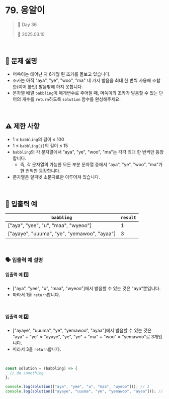 # 79. 옹알이

> 🌻 Day 36
>
> 📅 2025.03.10

<br>

## 📍 문제 설명

- 머쓱이는 태어난 지 6개월 된 조카를 돌보고 있습니다.
- 조카는 아직 "aya", "ye", "woo", "ma" 네 가지 발음을 최대 한 번씩 사용해 조합한(이어 붙인) 발음밖에 하지 못합니다.
- 문자열 배열 `babbling`이 매개변수로 주어질 때,
  머쓱이의 조카가 발음할 수 있는 단어의 개수를 `return`하도록 `solution` 함수를 완성해주세요.

<br>

## ⚠️ 제한 사항

- 1 ≤ `babbling`의 길이 ≤ 100
- 1 ≤ `babbling[i]`의 길이 ≤ 15
- `babbling`의 각 문자열에서 "aya", "ye", "woo", "ma"는 각각 최대 한 번씩만 등장합니다.
  - 즉, 각 문자열의 가능한 모든 부분 문자열 중에서 "aya", "ye", "woo", "ma"가 한 번씩만 등장합니다.
- 문자열은 알파벳 소문자로만 이루어져 있습니다.

<br>

## 👀 입출력 예

| `babbling`                                  | `result` |
| ------------------------------------------- | -------- |
| ["aya", "yee", "u", "maa", "wyeoo"]         | 1        |
| ["ayaye", "uuuma", "ye", "yemawoo", "ayaa"] | 3        |

<br>

### 🗣️ 입출력 예 설명

#### 입출력 예 1️⃣

- ["aya", "yee", "u", "maa", "wyeoo"]에서 발음할 수 있는 것은 "aya"뿐입니다.
- 따라서 1을 `return`합니다.

<br>

#### 입출력 예 2️⃣

- ["ayaye", "uuuma", "ye", "yemawoo", "ayaa"]에서 발음할 수 있는 것은
  "aya" + "ye" = "ayaye", "ye", "ye" + "ma" + "woo" = "yemawoo"로 3개입니다.
- 따라서 3을 `return`합니다.

<br>

```javascript
const solution = (babbling) => {
  // do something
};

console.log(solution(["aya", "yee", "u", "maa", "wyeoo"])); // 1
console.log(solution(["ayaye", "uuuma", "ye", "yemawoo", "ayaa"])); // 3
```
